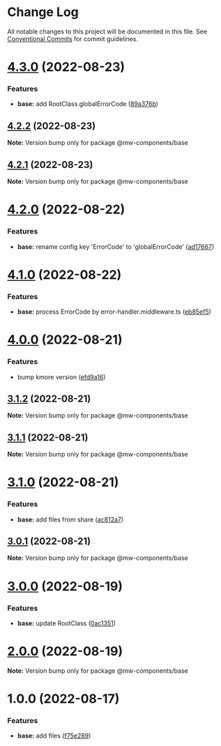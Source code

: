 # Change Log

All notable changes to this project will be documented in this file.
See [Conventional Commits](https://conventionalcommits.org) for commit guidelines.

# [4.3.0](https://github.com/waitingsong/midway-components/compare/@mw-components/base@4.2.2...@mw-components/base@4.3.0) (2022-08-23)


### Features

* **base:** add RootClass.globalErrorCode ([89a376b](https://github.com/waitingsong/midway-components/commit/89a376b2022eac4f4678618715f96fc327a1b2b7))





## [4.2.2](https://github.com/waitingsong/midway-components/compare/@mw-components/base@4.2.1...@mw-components/base@4.2.2) (2022-08-23)

**Note:** Version bump only for package @mw-components/base





## [4.2.1](https://github.com/waitingsong/midway-components/compare/@mw-components/base@4.2.0...@mw-components/base@4.2.1) (2022-08-23)

**Note:** Version bump only for package @mw-components/base





# [4.2.0](https://github.com/waitingsong/midway-components/compare/@mw-components/base@4.1.0...@mw-components/base@4.2.0) (2022-08-22)


### Features

* **base:** rename config key 'ErrorCode' to 'globalErrorCode' ([ad17667](https://github.com/waitingsong/midway-components/commit/ad17667780c646d3c9069278f184abff5ca03a2f))





# [4.1.0](https://github.com/waitingsong/midway-components/compare/@mw-components/base@4.0.0...@mw-components/base@4.1.0) (2022-08-22)


### Features

* **base:** process ErrorCode by error-handler.middleware.ts ([eb85ef5](https://github.com/waitingsong/midway-components/commit/eb85ef50b2f077e79e2812bd10a5790d370a2a7f))





# [4.0.0](https://github.com/waitingsong/midway-components/compare/@mw-components/base@3.1.2...@mw-components/base@4.0.0) (2022-08-21)


### Features

* bump kmore version ([efd9a16](https://github.com/waitingsong/midway-components/commit/efd9a1690413e6e6896d9502fd0bc0316bcede03))





## [3.1.2](https://github.com/waitingsong/midway-components/compare/@mw-components/base@3.1.1...@mw-components/base@3.1.2) (2022-08-21)

**Note:** Version bump only for package @mw-components/base





## [3.1.1](https://github.com/waitingsong/midway-components/compare/@mw-components/base@3.1.0...@mw-components/base@3.1.1) (2022-08-21)

**Note:** Version bump only for package @mw-components/base





# [3.1.0](https://github.com/waitingsong/midway-components/compare/@mw-components/base@3.0.1...@mw-components/base@3.1.0) (2022-08-21)


### Features

* **base:** add files from share ([ac812a7](https://github.com/waitingsong/midway-components/commit/ac812a74ffea316380c0641d9f74bca8fcee12c7))





## [3.0.1](https://github.com/waitingsong/midway-components/compare/@mw-components/base@3.0.0...@mw-components/base@3.0.1) (2022-08-21)

**Note:** Version bump only for package @mw-components/base





# [3.0.0](https://github.com/waitingsong/midway-components/compare/@mw-components/base@2.0.0...@mw-components/base@3.0.0) (2022-08-19)


### Features

* **base:** update RootClass ([0ac1351](https://github.com/waitingsong/midway-components/commit/0ac13518c69cc71ff088d2be53bc29e94a9fd805))





# [2.0.0](https://github.com/waitingsong/midway-components/compare/@mw-components/base@1.0.0...@mw-components/base@2.0.0) (2022-08-19)

**Note:** Version bump only for package @mw-components/base





# 1.0.0 (2022-08-17)


### Features

* **base:** add files ([f75e289](https://github.com/waitingsong/midway-components/commit/f75e289cd2026587e20cc96255434715ca8df799))
